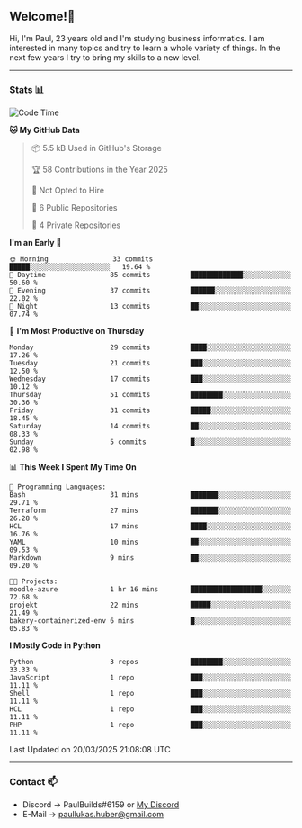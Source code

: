 ## Welcome!👋

Hi, I'm Paul, 23 years old and I'm studying business informatics. I am interested in many topics and try to learn a whole variety of things. In the next few years I try to bring my skills to a new level.

---
### Stats 📊

<!--START_SECTION:waka-->
![Code Time](http://img.shields.io/badge/Code%20Time-101%20hrs%2044%20mins-blue)

**🐱 My GitHub Data** 

> 📦 5.5 kB Used in GitHub's Storage 
 > 
> 🏆 58 Contributions in the Year 2025
 > 
> 🚫 Not Opted to Hire
 > 
> 📜 6 Public Repositories 
 > 
> 🔑 4 Private Repositories 
 > 
**I'm an Early 🐤** 

```text
🌞 Morning                33 commits          █████░░░░░░░░░░░░░░░░░░░░   19.64 % 
🌆 Daytime                85 commits          █████████████░░░░░░░░░░░░   50.60 % 
🌃 Evening                37 commits          ██████░░░░░░░░░░░░░░░░░░░   22.02 % 
🌙 Night                  13 commits          ██░░░░░░░░░░░░░░░░░░░░░░░   07.74 % 
```
📅 **I'm Most Productive on Thursday** 

```text
Monday                   29 commits          ████░░░░░░░░░░░░░░░░░░░░░   17.26 % 
Tuesday                  21 commits          ███░░░░░░░░░░░░░░░░░░░░░░   12.50 % 
Wednesday                17 commits          ███░░░░░░░░░░░░░░░░░░░░░░   10.12 % 
Thursday                 51 commits          ████████░░░░░░░░░░░░░░░░░   30.36 % 
Friday                   31 commits          █████░░░░░░░░░░░░░░░░░░░░   18.45 % 
Saturday                 14 commits          ██░░░░░░░░░░░░░░░░░░░░░░░   08.33 % 
Sunday                   5 commits           █░░░░░░░░░░░░░░░░░░░░░░░░   02.98 % 
```


📊 **This Week I Spent My Time On** 

```text
💬 Programming Languages: 
Bash                     31 mins             ███████░░░░░░░░░░░░░░░░░░   29.71 % 
Terraform                27 mins             ███████░░░░░░░░░░░░░░░░░░   26.28 % 
HCL                      17 mins             ████░░░░░░░░░░░░░░░░░░░░░   16.76 % 
YAML                     10 mins             ██░░░░░░░░░░░░░░░░░░░░░░░   09.53 % 
Markdown                 9 mins              ██░░░░░░░░░░░░░░░░░░░░░░░   09.20 % 

🐱‍💻 Projects: 
moodle-azure             1 hr 16 mins        ██████████████████░░░░░░░   72.68 % 
projekt                  22 mins             █████░░░░░░░░░░░░░░░░░░░░   21.49 % 
bakery-containerized-env 6 mins              █░░░░░░░░░░░░░░░░░░░░░░░░   05.83 % 
```

**I Mostly Code in Python** 

```text
Python                   3 repos             ████████░░░░░░░░░░░░░░░░░   33.33 % 
JavaScript               1 repo              ███░░░░░░░░░░░░░░░░░░░░░░   11.11 % 
Shell                    1 repo              ███░░░░░░░░░░░░░░░░░░░░░░   11.11 % 
HCL                      1 repo              ███░░░░░░░░░░░░░░░░░░░░░░   11.11 % 
PHP                      1 repo              ███░░░░░░░░░░░░░░░░░░░░░░   11.11 % 
```




 Last Updated on 20/03/2025 21:08:08 UTC
<!--END_SECTION:waka-->

---
### Contact 📫

* Discord -> PaulBuilds#6159 or [My Discord](https://discord.gg/7kq6UnB)
* E-Mail -> paullukas.huber@gmail.com
